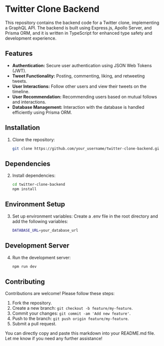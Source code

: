 # Twitter Clone Backend

This repository contains the backend code for a Twitter clone, implementing a GraphQL API. The backend is built using Express.js, Apollo Server, and Prisma ORM, and it is written in TypeScript for enhanced type safety and development experience.

## Features

- **Authentication:** Secure user authentication using JSON Web Tokens (JWT).
- **Tweet Functionality:** Posting, commenting, liking, and retweeting tweets.
- **User Interactions:** Follow other users and view their tweets on the timeline.
- **User Recommendation:** Recommending users based on mutual follows and interactions.
- **Database Management:** Interaction with the database is handled efficiently using Prisma ORM.

## Installation

1. Clone the repository:

   ```bash
   git clone https://github.com/your_username/twitter-clone-backend.git

## Dependencies

2. Install dependencies:

   ```bash
   cd twitter-clone-backend
   npm install

## Environment Setup

3. Set up environment variables:
   Create a .env file in the root directory and add the following variables:

   ```bash
   DATABASE_URL=your_database_url

## Development Server

4. Run the development server:

   ```bash
   npm run dev


## Contributing

Contributions are welcome! Please follow these steps:

1. Fork the repository.
2. Create a new branch: `git checkout -b feature/my-feature`.
3. Commit your changes: `git commit -am 'Add new feature'`.
4. Push to the branch: `git push origin feature/my-feature`.
5. Submit a pull request.



You can directly copy and paste this markdown into your README.md file. Let me know if you need any further assistance!


